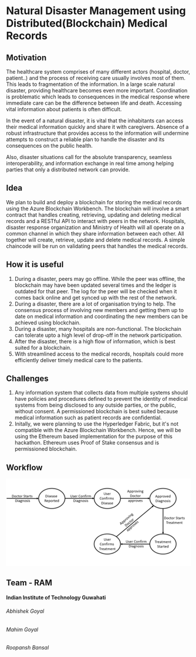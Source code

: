 # Natural Disaster Management using Distributed(Blockchain) Medical Records

## Motivation
The healthcare system comprises of many different actors (hospital, doctor, patient..) and the process of receiving care usually involves most of them. This leads to fragmentation of the information. In a large scale natural disaster, providing healthcare becomes even more important. Coordination is problematic which leads to consequences in the medical response where immediate care can be the difference between life and death. Accessing vital information about patients is often difficult.

In the event of a natural disaster, it is vital that the inhabitants can access their medical information quickly and share it with caregivers. Absence of a robust infrastructure that provides access to the information will undermine attempts to construct a reliable plan to handle the disaster and its consequences on the public health. 

Also, disaster situations call for the absolute transparency, seamless interoperability, and information exchange in real time among helping parties that only a distributed network can provide.

## Idea
We plan to build and deploy a blockchain for storing the medical records using the Azure Blockchain Workbench. The blockchain will involve a smart contract that handles creating, retrieving, updating and deleting medical records and a RESTful API to interact with peers in the network. Hospitals, disaster response organization and Ministry of Health will all operate on a common channel in which they share information between each other. All together will create, retrieve, update and delete medical records. A simple chaincode will be run on validating peers that handles the medical records.

## How it is useful
1) During a disaster, peers may go offline. While the peer was offline, the blockchain may have been updated several times and the ledger is outdated for that peer. The log for the peer will be checked when it comes back online and get synced up with the rest of the network.
2) During a disaster, there are a lot of organisation trying to help. The consensus process of involving new members and getting them up to date on medical information and coordinating the new members can be achieved using blockchain.
3) During a disaster, many hospitals are non-functional. The blockchain can tolerate upto a high level of drop-off in the network participation.
4) After the disaster, there is a high flow of information, which is best suited for a blockchain.
5) With streamlined access to the medical records, hospitals could more efficiently deliver timely medical care to the patients.

## Challenges
1) Any information system that collects data from multiple systems should have policies and procedures defined to prevent the identity of medical systems from being disclosed to any outside parties, or the public, without consent. A permissioned blockchain is best suited because medical information such as patient records are confidential.
2) Initally, we were planning to use the Hyperledger Fabric, but it's not compatible with the Azure Blockchain Workbench. Hence, we will be using the Ethereum based implementation for the purpose of this hackathon. Ethereum uses Proof of Stake consensus and is permissioned blockchain.

## Workflow
![workflow of the blockchain transaction](https://github.com/roopansh/Disaster-Management-Blockchain/blob/master/workflow/workflow.PNG)


## Team - RAM
#### Indian Institute of Technology Guwahati
###### Abhishek Goyal
###### Mahim Goyal
###### Roopansh Bansal
